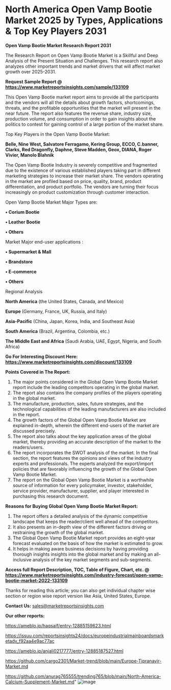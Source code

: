 # North America Open Vamp Bootie Market 2025 by Types, Applications & Top Key Players 2031

<strong>Open Vamp Bootie Market Research Report 2031</strong>

The Research Report on Open Vamp Bootie Market is a Skillful and Deep Analysis of the Present Situation and Challenges. This research report also analyzes other important trends and market drivers that will affect market growth over 2025-2031.

<strong>Request Sample Report @ <a href=https://www.marketreportsinsights.com/sample/133109>https://www.marketreportsinsights.com/sample/133109</a></strong>

This Open Vamp Bootie market report aims to provide all the participants and the vendors will all the details about growth factors, shortcomings, threats, and the profitable opportunities that the market will present in the near future. The report also features the revenue share, industry size, production volume, and consumption in order to gain insights about the politics to contest for gaining control of a large portion of the market share.

Top Key Players in the Open Vamp Bootie Market:

<strong>Belle, Nine West, Salvatore Ferragamo, Kering Group, ECCO, C.banner, Clarks, Red Dragonfly, Daphne, Steve Madden, Geox, DIANA, Roger Vivier, Manolo Blahnik</strong>

The Open Vamp Bootie Industry is severely competitive and fragmented due to the existence of various established players taking part in different marketing strategies to increase their market share. The vendors operating in the market are profiled based on price, quality, brand, product differentiation, and product portfolio. The vendors are turning their focus increasingly on product customization through customer interaction.

Open Vamp Bootie Market Major Types are:

<strong>• Corium Bootie

• Leather Bootie

• Others</strong>

Market Major end-user applications :

<strong>• Supermarket & Mall

• Brandstore

• E-commerce

• Others</strong>

Regional Analysis

</u><strong><b>North America</b></strong> (the United States, Canada, and Mexico)

<strong><b>Europe </b></strong>(Germany, France, UK, Russia, and Italy)

<strong><b>Asia-Pacific</b></strong> (China, Japan, Korea, India, and Southeast Asia)

<strong><b>South America</b></strong> (Brazil, Argentina, Colombia, etc.)

<strong><b>The Middle East and Africa</b></strong> (Saudi Arabia, UAE, Egypt, Nigeria, and South Africa)

<strong>Go For Interesting Discount Here: <a href=https://www.marketreportsinsights.com/discount/133109>https://www.marketreportsinsights.com/discount/133109</a></strong>

<strong>Points Covered in The Report:</strong>
<ol>
  <li>The major points considered in the Global Open Vamp Bootie Market report include the leading competitors operating in the global market.</li>
  <li>The report also contains the company profiles of the players operating in the global market.</li>
  <li>The manufacture, production, sales, future strategies, and the technological capabilities of the leading manufacturers are also included in the report.</li>
  <li>The growth factors of the Global Open Vamp Bootie Market are explained in-depth, wherein the different end-users of the market are discussed precisely.</li>
  <li>The report also talks about the key application areas of the global market, thereby providing an accurate description of the market to the readers/users.</li>
  <li>The report incorporates the SWOT analysis of the market. In the final section, the report features the opinions and views of the industry experts and professionals. The experts analyzed the export/import policies that are favorably influencing the growth of the Global Open Vamp Bootie Market.</li>
  <li>The report on the Global Open Vamp Bootie Market is a worthwhile source of information for every policymaker, investor, stakeholder, service provider, manufacturer, supplier, and player interested in purchasing this research document.</li>
</ol>
<strong>Reasons for Buying Global Open Vamp Bootie Market Report:</strong>

<ol>
  <li>The report offers a detailed analysis of the dynamic competitive landscape that keeps the reader/client well ahead of the competitors.</li>
  <li>It also presents an in-depth view of the different factors driving or restraining the growth of the global market.</li>
  <li>The Global Open Vamp Bootie Market report provides an eight-year forecast evaluated on the basis of how the market is estimated to grow.</li>
  <li>It helps in making aware business decisions by having providing thorough insights insights into the global market and by making an all-inclusive analysis of the key market segments and sub-segments.</li>
</ol>
<strong>Access full Report Description, TOC, Table of Figure, Chart, etc. @ <a href=https://www.marketreportsinsights.com/industry-forecast/open-vamp-bootie-market-2022-133109>https://www.marketreportsinsights.com/industry-forecast/open-vamp-bootie-market-2022-133109</a></strong>


Thanks for reading this article; you can also get individual chapter wise section or region wise report version like Asia, United States, Europe.

<strong>Contact Us:</strong>
sales@marketreportsinsights.com

<strong>Our other reports:</strong>

<a href=https://ameblo.jp/haqsaif/entry-12885159623.html>https://ameblo.jp/haqsaif/entry-12885159623.html</a>

<a href=https://issuu.com/reportsinsights24/docs/europeindustrialmainboardsmarketadv_f92aa4e9ac77ac>https://issuu.com/reportsinsights24/docs/europeindustrialmainboardsmarketadv_f92aa4e9ac77ac</a>

<a href=https://ameblo.jp/anjali0217777/entry-12885187527.html>https://ameblo.jp/anjali0217777/entry-12885187527.html</a>

<a href=https://github.com/cargo2301/Market-trend/blob/main/Europe-Tipranavir-Market.md>https://github.com/cargo2301/Market-trend/blob/main/Europe-Tipranavir-Market.md</a>

<a href=https://github.com/anurag765555/trending765/blob/main/North-America-Calcium-Supplement-Market.md>https://github.com/anurag765555/trending765/blob/main/North-America-Calcium-Supplement-Market.md</a>"
![image](https://github.com/user-attachments/assets/4d5a2064-6a9d-4a3b-ac0c-a422dd8f8ac3)

